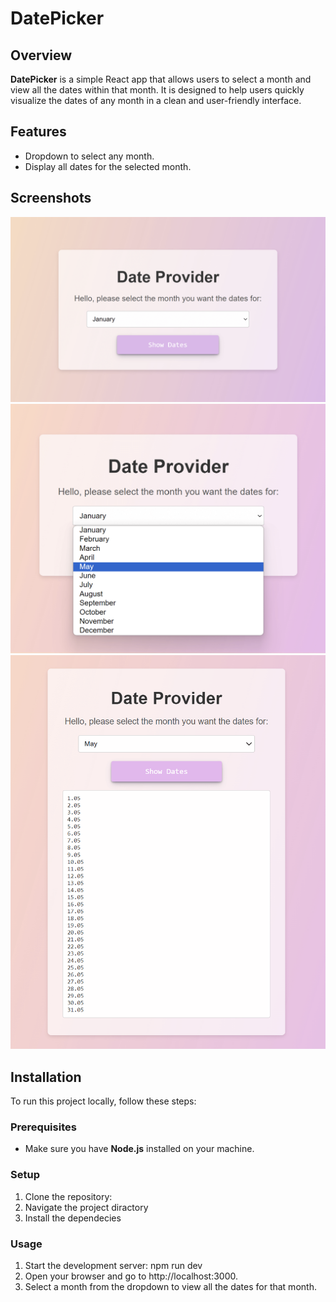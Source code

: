 # DatePicker

## Overview

**DatePicker** is a simple React app that allows users to select a month and view all the dates within that month. It is designed to help users quickly visualize the dates of any month in a clean and user-friendly interface.

## Features

- Dropdown to select any month.
- Display all dates for the selected month.

## Screenshots

![App Screenshot](./src/assets/screenshot1.png)
![App Screenshot](./src/assets/screenshot2.png)
![App Screenshot](./src/assets/screenshot3.png)

## Installation

To run this project locally, follow these steps:

### Prerequisites

- Make sure you have **Node.js** installed on your machine.

### Setup

1. Clone the repository:
2. Navigate the project diractory
3. Install the dependecies

### Usage

1. Start the development server:
   npm run dev
2. Open your browser and go to http://localhost:3000.
3. Select a month from the dropdown to view all the dates for that month.
